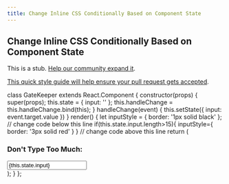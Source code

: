 ```yaml
---
title: Change Inline CSS Conditionally Based on Component State
---
```

## Change Inline CSS Conditionally Based on Component State

This is a stub. <a href='https://github.com/freecodecamp/guides/tree/master/src/pages/certifications/front-end-libraries/react/change-inline-css-conditionally-based-on-component-state/index.md' target='_blank' rel='nofollow'>Help our community expand it</a>.

<a href='https://github.com/freecodecamp/guides/blob/master/README.md' target='_blank' rel='nofollow'>This quick style guide will help ensure your pull request gets accepted</a>.

<!-- The article goes here, in GitHub-flavored Markdown. Feel free to add YouTube videos, images, and CodePen/JSBin embeds  -->
class GateKeeper extends React.Component {
  constructor(props) {
    super(props);
    this.state = {
      input: ''
    };
    this.handleChange = this.handleChange.bind(this);
  }
  handleChange(event) {
    this.setState({ input: event.target.value })
  }
  render() {
    let inputStyle = {
      border: '1px solid black'
    };
    // change code below this line
    if(this.state.input.length>15){
      inputStyle={
        border: '3px solid red'
      }
    }
    // change code above this line
    return (
      <div>
        <h3>Don't Type Too Much:</h3>
        <input
          type="text"
          style={inputStyle}
          value={this.state.input}
          onChange={this.handleChange} />
      </div>
    );
  }
};
